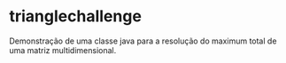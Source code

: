 # trianglechallenge
Demonstração de uma classe java para a resolução do maximum total de uma matriz multidimensional.
